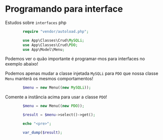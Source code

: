 # Programando para interface
  Estudos sobre `interfaces` php

```php
        require "vendor/autoload.php";

        use App\Classes\Crud\MySQLi;
        use App\Classes\Crud\PDO;
        use App\Model\Menu;
```


  Podemos ver o quão importante é programar-mos para interfaces no exemplo abaixo!

  Podemos apenas mudar a classe injetada `MySQLi` para `PDO` que nossa classe `Menu`
 manterá os mesmos comportamentos!
 
```php
        $menu = new Menu((new MySQLi));
```

  Comente a instância acima para usar a classe `PDO`!

```php
        $menu = new Menu((new PDO));

        $result = $menu->select()->get();

        echo "<pre>";  

        var_dump($result);
```        
